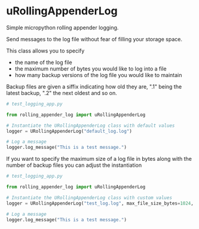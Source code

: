 # uRollingAppenderLog
Simple micropython rolling appender logging.

Send messages to the log file without fear of filling your storage space.

This class allows you to specify
- the name of the log file
- the maximum number of bytes you would like to log into a file
- how many backup versions of the log file you would like to maintain

Backup files are given a siffix indicating how old they are, ".1" being the latest backup, ".2" the next oldest and so on.

```python
# test_logging_app.py

from rolling_appender_log import uRollingAppenderLog

# Instantiate the URollingAppenderLog class with default values
logger = URollingAppenderLog("default_log.log")

# Log a message
logger.log_message("This is a test message.")

```

If you want to specify the maximum size of a log file in bytes along with the number of backup files you can adjust the instantiation

```python
# test_logging_app.py

from rolling_appender_log import uRollingAppenderLog

# Instantiate the URollingAppenderLog class with custom values
logger = URollingAppenderLog("test_log.log", max_file_size_bytes=1024, max_backups=3)

# Log a message
logger.log_message("This is a test message.")

```